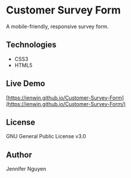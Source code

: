 # Customer Survey Form
A mobile-friendly, responsive survey form.

## Technologies
- CSS3
- HTML5

## Live Demo
[https://jenwin.github.io/Customer-Survey-Form](https://jenwin.github.io/Customer-Survey-Form/)

## License
GNU General Public License v3.0

## Author
Jennifer Nguyen